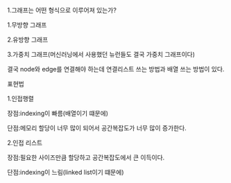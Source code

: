1.그래프는 어떤 형식으로 이루어져 있는가?

1.무방향 그래프

2.유방향 그래프

3.가중치 그래프(머신러닝에서 사용했던 뉴런들도 결국 가중치 그래프이다)

결국 node와 edge를 연결해야 하는데 연결리스트 쓰는 방법과 배열 쓰는 방법이 있다.



표현법

1.인접행렬
  
  장점:indexing이 빠름(배열이기 떄문에)
  
  단점:메모리 할당이 너무 많이 되어서 공간복잡도가 너무 많이 증가한다.

2.인접 리스트

  
  장점:필요한 사이즈만큼 할당하고 공간복잡도에서 큰 이득이다.
  
  단점:indexing이 느림(linked list이기 떄문에)
